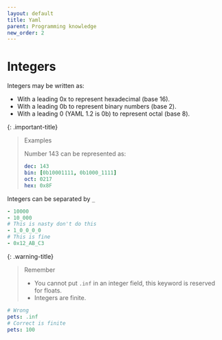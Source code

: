 ```yaml
---
layout: default
title: Yaml
parent: Programming knowledge
new_order: 2
---
```


# Integers

Integers may be written as:
- With a leading 0x to represent hexadecimal (base 16).
- With a leading 0b to represent binary numbers (base 2).
- With a leading 0 (YAML 1.2 is 0b) to represent octal (base 8).

{: .important-title}
> Examples
>
> Number 143 can be represented as:
> ```yaml
> dec: 143
> bin: [0b10001111, 0b1000_1111]
> oct: 0217
> hex: 0x8F
> ```

Integers can be separated by `_`

```yaml
- 10000
- 10_000
# This is nasty don't do this
- 1_0_0_0_0
# This is fine
- 0x12_AB_C3
```

{: .warning-title}
> Remember
>
> - You cannot put `.inf` in an integer field, this keyword is reserved for floats.
> - Integers are finite.

```yaml
# Wrong
pets: .inf
# Correct is finite
pets: 100
```